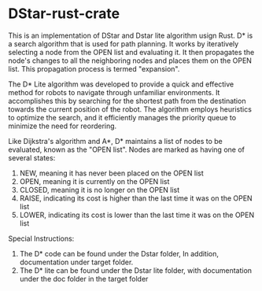 # DStar-rust-crate

This is an implementation of DStar and Dstar lite algorithm usign Rust.
D* is a search algorithm that is used for path planning. It works by iteratively selecting a node from the OPEN list and evaluating it. It then propagates the node's changes to all the neighboring nodes and places them on the OPEN list. This propagation process is termed "expansion".

The D* Lite algorithm was developed to provide a quick and effective method for robots to navigate through unfamiliar environments. It accomplishes this by searching for the shortest path from the destination towards the current position of the robot. The algorithm employs heuristics to optimize the search, and it efficiently manages the priority queue to minimize the need for reordering.

Like Dijkstra's algorithm and A*, D* maintains a list of nodes to be evaluated, known as the "OPEN list". Nodes are marked as having one of several states:
1) NEW, meaning it has never been placed on the OPEN list
2) OPEN, meaning it is currently on the OPEN list
3) CLOSED, meaning it is no longer on the OPEN list
4) RAISE, indicating its cost is higher than the last time it was on the OPEN list
5) LOWER, indicating its cost is lower than the last time it was on the OPEN list

Special Instructions: 
1) The D* code can be found under the Dstar folder, In addition, documentation under target folder.
2) The D* lite can be found under the Dstar lite folder, with documentation under the doc folder in the target folder

